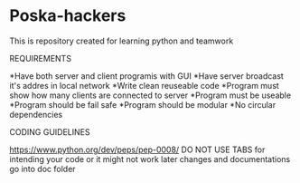 # Poska-hackers
This is repository created for learning python and teamwork

REQUIREMENTS

*Have both server and client programis with GUI
*Have server broadcast it's addres in local network
*Write clean reuseable code
*Program must show how many clients are connected to server
*Program must be useable
*Program should be fail safe
*Program should be modular
*No circular dependencies

CODING GUIDELINES

https://www.python.org/dev/peps/pep-0008/
DO NOT USE TABS for intending your code or it might not work later
changes and documentations go into doc folder

